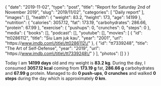 {
    "date": "2019-11-02",
    "type": "post",
    "title": "Report for Saturday 2nd of November 2019",
    "slug": "2019\/11\/02",
    "categories": [
        "Daily report"
    ],
    "images": [],
    "health": {
        "weight": 83.2,
        "height": 173,
        "age": 14199
    },
    "nutrition": {
        "calories": 3057.12,
        "fat": 173.19,
        "carbohydrates": 286.66,
        "protein": 67.99
    },
    "exercise": {
        "pushups": 0,
        "crunches": 0,
        "steps": 0
    },
    "media": {
        "books": [],
        "podcast": [],
        "youtube": [],
        "movies": [
            {
                "id": "tt0286112",
                "title": "Siu Lam juk kau",
                "year": "2001",
                "url": "https:\/\/www.imdb.com\/title\/tt0286112\/"
            },
            {
                "id": "tt7339248",
                "title": "The Art of Self-Defense",
                "year": "2019",
                "url": "https:\/\/www.imdb.com\/title\/tt7339248\/"
            }
        ],
        "photos": []
    }
}

Today I am <strong>14199 days</strong> old and my weight is <strong>83.2 kg</strong>. During the day, I consumed <strong>3057.12 kcal</strong> coming from <strong>173.19 g</strong> fat, <strong>286.66 g</strong> carbohydrates and <strong>67.99 g</strong> protein. Managed to do <strong>0 push-ups</strong>, <strong>0 crunches</strong> and walked <strong>0 steps</strong> during the day which is approximately <strong>0 km</strong>.